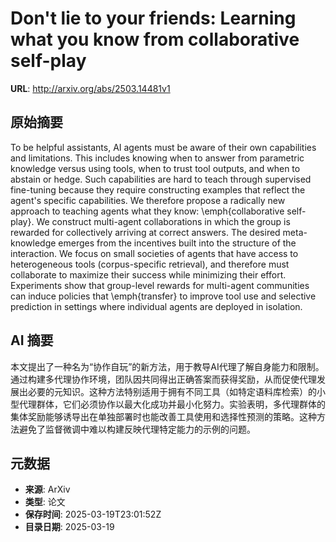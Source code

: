 # Don't lie to your friends: Learning what you know from collaborative self-play

**URL**: http://arxiv.org/abs/2503.14481v1

## 原始摘要

To be helpful assistants, AI agents must be aware of their own capabilities
and limitations. This includes knowing when to answer from parametric knowledge
versus using tools, when to trust tool outputs, and when to abstain or hedge.
Such capabilities are hard to teach through supervised fine-tuning because they
require constructing examples that reflect the agent's specific capabilities.
We therefore propose a radically new approach to teaching agents what they
know: \emph{collaborative self-play}. We construct multi-agent collaborations
in which the group is rewarded for collectively arriving at correct answers.
The desired meta-knowledge emerges from the incentives built into the structure
of the interaction. We focus on small societies of agents that have access to
heterogeneous tools (corpus-specific retrieval), and therefore must collaborate
to maximize their success while minimizing their effort. Experiments show that
group-level rewards for multi-agent communities can induce policies that
\emph{transfer} to improve tool use and selective prediction in settings where
individual agents are deployed in isolation.


## AI 摘要

本文提出了一种名为“协作自玩”的新方法，用于教导AI代理了解自身能力和限制。通过构建多代理协作环境，团队因共同得出正确答案而获得奖励，从而促使代理发展出必要的元知识。这种方法特别适用于拥有不同工具（如特定语料库检索）的小型代理群体，它们必须协作以最大化成功并最小化努力。实验表明，多代理群体的集体奖励能够诱导出在单独部署时也能改善工具使用和选择性预测的策略。这种方法避免了监督微调中难以构建反映代理特定能力的示例的问题。

## 元数据

- **来源**: ArXiv
- **类型**: 论文
- **保存时间**: 2025-03-19T23:01:52Z
- **目录日期**: 2025-03-19
